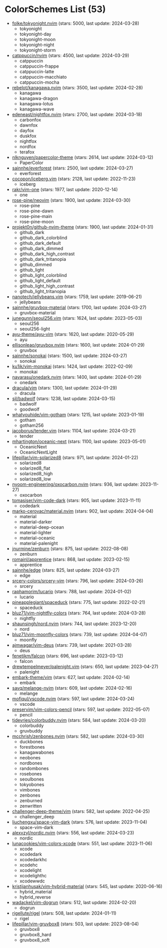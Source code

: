 
ColorSchemes List (53)
======================
  
- [folke/tokyonight.nvim](https://github.com/folke/tokyonight.nvim) (stars: 5000, last update: 2024-03-28)  
  - tokyonight  
  - tokyonight-day  
  - tokyonight-moon  
  - tokyonight-night  
  - tokyonight-storm  
- [catppuccin/nvim](https://github.com/catppuccin/nvim) (stars: 4500, last update: 2024-03-29)  
  - catppuccin  
  - catppuccin-frappe  
  - catppuccin-latte  
  - catppuccin-macchiato  
  - catppuccin-mocha  
- [rebelot/kanagawa.nvim](https://github.com/rebelot/kanagawa.nvim) (stars: 3500, last update: 2024-02-28)  
  - kanagawa  
  - kanagawa-dragon  
  - kanagawa-lotus  
  - kanagawa-wave  
- [edeneast/nightfox.nvim](https://github.com/edeneast/nightfox.nvim) (stars: 2700, last update: 2024-03-18)  
  - carbonfox  
  - dawnfox  
  - dayfox  
  - duskfox  
  - nightfox  
  - nordfox  
  - terafox  
- [nlknguyen/papercolor-theme](https://github.com/nlknguyen/papercolor-theme) (stars: 2614, last update: 2024-03-12)  
  - PaperColor  
- [sainnhe/everforest](https://github.com/sainnhe/everforest) (stars: 2500, last update: 2024-03-27)  
  - everforest  
- [cocopon/iceberg.vim](https://github.com/cocopon/iceberg.vim) (stars: 2128, last update: 2022-11-23)  
  - iceberg  
- [rakr/vim-one](https://github.com/rakr/vim-one) (stars: 1977, last update: 2020-12-14)  
  - one  
- [rose-pine/neovim](https://github.com/rose-pine/neovim) (stars: 1900, last update: 2024-03-30)  
  - rose-pine  
  - rose-pine-dawn  
  - rose-pine-main  
  - rose-pine-moon  
- [projekt0n/github-nvim-theme](https://github.com/projekt0n/github-nvim-theme) (stars: 1900, last update: 2024-01-31)  
  - github_dark  
  - github_dark_colorblind  
  - github_dark_default  
  - github_dark_dimmed  
  - github_dark_high_contrast  
  - github_dark_tritanopia  
  - github_dimmed  
  - github_light  
  - github_light_colorblind  
  - github_light_default  
  - github_light_high_contrast  
  - github_light_tritanopia  
- [nanotech/jellybeans.vim](https://github.com/nanotech/jellybeans.vim) (stars: 1759, last update: 2019-06-21)  
  - jellybeans  
- [sainnhe/gruvbox-material](https://github.com/sainnhe/gruvbox-material) (stars: 1700, last update: 2024-03-27)  
  - gruvbox-material  
- [junegunn/seoul256.vim](https://github.com/junegunn/seoul256.vim) (stars: 1624, last update: 2023-05-03)  
  - seoul256  
  - seoul256-light  
- [ayu-theme/ayu-vim](https://github.com/ayu-theme/ayu-vim) (stars: 1620, last update: 2020-05-29)  
  - ayu  
- [ellisonleao/gruvbox.nvim](https://github.com/ellisonleao/gruvbox.nvim) (stars: 1600, last update: 2024-01-29)  
  - gruvbox  
- [sainnhe/sonokai](https://github.com/sainnhe/sonokai) (stars: 1500, last update: 2024-03-27)  
  - sonokai  
- [ku1ik/vim-monokai](https://github.com/ku1ik/vim-monokai) (stars: 1424, last update: 2022-02-09)  
  - monokai  
- [navarasu/onedark.nvim](https://github.com/navarasu/onedark.nvim) (stars: 1400, last update: 2024-01-29)  
  - onedark  
- [dracula/vim](https://github.com/dracula/vim) (stars: 1300, last update: 2024-01-29)  
  - dracula  
- [sjl/badwolf](https://github.com/sjl/badwolf) (stars: 1238, last update: 2024-03-15)  
  - badwolf  
  - goodwolf  
- [whatyouhide/vim-gotham](https://github.com/whatyouhide/vim-gotham) (stars: 1215, last update: 2023-01-19)  
  - gotham  
  - gotham256  
- [jacoborus/tender.vim](https://github.com/jacoborus/tender.vim) (stars: 1104, last update: 2024-03-21)  
  - tender  
- [mhartington/oceanic-next](https://github.com/mhartington/oceanic-next) (stars: 1100, last update: 2023-05-01)  
  - OceanicNext  
  - OceanicNextLight  
- [lifepillar/vim-solarized8](https://github.com/lifepillar/vim-solarized8) (stars: 971, last update: 2024-01-22)  
  - solarized8  
  - solarized8_flat  
  - solarized8_high  
  - solarized8_low  
- [nyoom-engineering/oxocarbon.nvim](https://github.com/nyoom-engineering/oxocarbon.nvim) (stars: 936, last update: 2023-11-27)  
  - oxocarbon  
- [tomasiser/vim-code-dark](https://github.com/tomasiser/vim-code-dark) (stars: 905, last update: 2023-11-11)  
  - codedark  
- [marko-cerovac/material.nvim](https://github.com/marko-cerovac/material.nvim) (stars: 902, last update: 2024-04-04)  
  - material  
  - material-darker  
  - material-deep-ocean  
  - material-lighter  
  - material-oceanic  
  - material-palenight  
- [jnurmine/zenburn](https://github.com/jnurmine/zenburn) (stars: 875, last update: 2022-08-08)  
  - zenburn  
- [romainl/apprentice](https://github.com/romainl/apprentice) (stars: 868, last update: 2023-02-15)  
  - apprentice  
- [sainnhe/edge](https://github.com/sainnhe/edge) (stars: 825, last update: 2024-03-27)  
  - edge  
- [srcery-colors/srcery-vim](https://github.com/srcery-colors/srcery-vim) (stars: 796, last update: 2024-03-26)  
  - srcery  
- [raphamorim/lucario](https://github.com/raphamorim/lucario) (stars: 788, last update: 2024-01-02)  
  - lucario  
- [pineapplegiant/spaceduck](https://github.com/pineapplegiant/spaceduck) (stars: 775, last update: 2022-02-21)  
  - spaceduck  
- [bluz71/vim-nightfly-colors](https://github.com/bluz71/vim-nightfly-colors) (stars: 764, last update: 2024-03-28)  
  - nightfly  
- [shaunsingh/nord.nvim](https://github.com/shaunsingh/nord.nvim) (stars: 744, last update: 2023-12-20)  
  - nord  
- [bluz71/vim-moonfly-colors](https://github.com/bluz71/vim-moonfly-colors) (stars: 739, last update: 2024-04-07)  
  - moonfly  
- [ajmwagar/vim-deus](https://github.com/ajmwagar/vim-deus) (stars: 739, last update: 2021-03-28)  
  - deus  
- [fenetikm/falcon](https://github.com/fenetikm/falcon) (stars: 696, last update: 2023-03-12)  
  - falcon  
- [drewtempelmeyer/palenight.vim](https://github.com/drewtempelmeyer/palenight.vim) (stars: 650, last update: 2023-04-27)  
  - palenight  
- [embark-theme/vim](https://github.com/embark-theme/vim) (stars: 627, last update: 2024-02-14)  
  - embark  
- [savq/melange-nvim](https://github.com/savq/melange-nvim) (stars: 609, last update: 2024-02-16)  
  - melange  
- [mofiqul/vscode.nvim](https://github.com/mofiqul/vscode.nvim) (stars: 597, last update: 2024-03-24)  
  - vscode  
- [preservim/vim-colors-pencil](https://github.com/preservim/vim-colors-pencil) (stars: 597, last update: 2022-05-07)  
  - pencil  
- [tjdevries/colorbuddy.nvim](https://github.com/tjdevries/colorbuddy.nvim) (stars: 584, last update: 2024-03-20)  
  - colorbuddy  
  - gruvbuddy  
- [mcchrish/zenbones.nvim](https://github.com/mcchrish/zenbones.nvim) (stars: 582, last update: 2024-03-30)  
  - duckbones  
  - forestbones  
  - kanagawabones  
  - neobones  
  - nordbones  
  - randombones  
  - rosebones  
  - seoulbones  
  - tokyobones  
  - vimbones  
  - zenbones  
  - zenburned  
  - zenwritten  
- [challenger-deep-theme/vim](https://github.com/challenger-deep-theme/vim) (stars: 582, last update: 2022-04-25)  
  - challenger_deep  
- [liuchengxu/space-vim-dark](https://github.com/liuchengxu/space-vim-dark) (stars: 576, last update: 2023-11-04)  
  - space-vim-dark  
- [alexvzyl/nordic.nvim](https://github.com/alexvzyl/nordic.nvim) (stars: 556, last update: 2024-03-23)  
  - nordic  
- [lunacookies/vim-colors-xcode](https://github.com/lunacookies/vim-colors-xcode) (stars: 551, last update: 2023-11-06)  
  - xcode  
  - xcodedark  
  - xcodedarkhc  
  - xcodehc  
  - xcodelight  
  - xcodelighthc  
  - xcodewwdc  
- [kristijanhusak/vim-hybrid-material](https://github.com/kristijanhusak/vim-hybrid-material) (stars: 545, last update: 2020-06-16)  
  - hybrid_material  
  - hybrid_reverse  
- [wadackel/vim-dogrun](https://github.com/wadackel/vim-dogrun) (stars: 512, last update: 2024-02-20)  
  - dogrun  
- [rigellute/rigel](https://github.com/rigellute/rigel) (stars: 508, last update: 2024-01-11)  
  - rigel  
- [lifepillar/vim-gruvbox8](https://github.com/lifepillar/vim-gruvbox8) (stars: 503, last update: 2023-08-04)  
  - gruvbox8  
  - gruvbox8_hard  
  - gruvbox8_soft